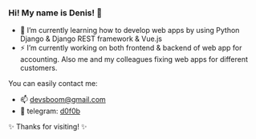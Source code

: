 ### Hi! My name is Denis! 👋

- 🔭 I’m currently learning how to develop web apps by using Python Django & Django REST framework & Vue.js
- ⚡  I’m currently working on both frontend & backend of web app for accounting. Also me and my colleagues fixing web apps for different customers.

You can easily contact me:
- 📫 devsboom@gmail.com
- 💬 telegram: [d0f0b](https://t.me/d0f0b)

✨ Thanks for visiting! ✨


<!--
**KD3821/KD3821** is a ✨ _special_ ✨ repository because its `README.md` (this file) appears on your GitHub profile.

Here are some ideas to get you started:

- 🔭 I’m currently working on ...
- 🌱 I’m currently learning ...
- 👯 I’m looking to collaborate on ...
- 🤔 I’m looking for help with ...
- 💬 Ask me about ...
- 📫 How to reach me: ...
- 😄 Pronouns: ...
- ⚡ Fun fact: ...
-->
